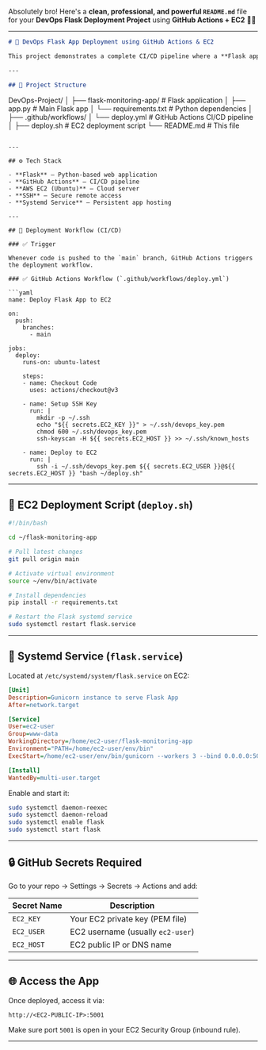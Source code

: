 Absolutely bro! Here's a **clean, professional, and powerful `README.md`** file for your **DevOps Flask Deployment Project** using **GitHub Actions + EC2** 🚀🔥

---

```markdown
# 🚀 DevOps Flask App Deployment using GitHub Actions & EC2

This project demonstrates a complete CI/CD pipeline where a **Flask application** is automatically deployed to an **AWS EC2 instance** using **GitHub Actions** whenever changes are pushed to the `main` branch.

---

## 📁 Project Structure

```
DevOps-Project/
│
├── flask-monitoring-app/        # Flask application
│   ├── app.py                   # Main Flask app
│   └── requirements.txt         # Python dependencies
│
├── .github/workflows/
│   └── deploy.yml               # GitHub Actions CI/CD pipeline
│
├── deploy.sh                    # EC2 deployment script
└── README.md                    # This file
```

---

## ⚙️ Tech Stack

- **Flask** – Python-based web application
- **GitHub Actions** – CI/CD pipeline
- **AWS EC2 (Ubuntu)** – Cloud server
- **SSH** – Secure remote access
- **Systemd Service** – Persistent app hosting

---

## 🚀 Deployment Workflow (CI/CD)

### ✅ Trigger

Whenever code is pushed to the `main` branch, GitHub Actions triggers the deployment workflow.

### ✅ GitHub Actions Workflow (`.github/workflows/deploy.yml`)

```yaml
name: Deploy Flask App to EC2

on:
  push:
    branches:
      - main

jobs:
  deploy:
    runs-on: ubuntu-latest

    steps:
    - name: Checkout Code
      uses: actions/checkout@v3

    - name: Setup SSH Key
      run: |
        mkdir -p ~/.ssh
        echo "${{ secrets.EC2_KEY }}" > ~/.ssh/devops_key.pem
        chmod 600 ~/.ssh/devops_key.pem
        ssh-keyscan -H ${{ secrets.EC2_HOST }} >> ~/.ssh/known_hosts

    - name: Deploy to EC2
      run: |
        ssh -i ~/.ssh/devops_key.pem ${{ secrets.EC2_USER }}@${{ secrets.EC2_HOST }} "bash ~/deploy.sh"
````

---

## 📜 EC2 Deployment Script (`deploy.sh`)

```bash
#!/bin/bash

cd ~/flask-monitoring-app

# Pull latest changes
git pull origin main

# Activate virtual environment
source ~/env/bin/activate

# Install dependencies
pip install -r requirements.txt

# Restart the Flask systemd service
sudo systemctl restart flask.service
```

---

## 🧠 Systemd Service (`flask.service`)

Located at `/etc/systemd/system/flask.service` on EC2:

```ini
[Unit]
Description=Gunicorn instance to serve Flask App
After=network.target

[Service]
User=ec2-user
Group=www-data
WorkingDirectory=/home/ec2-user/flask-monitoring-app
Environment="PATH=/home/ec2-user/env/bin"
ExecStart=/home/ec2-user/env/bin/gunicorn --workers 3 --bind 0.0.0.0:5001 app:app

[Install]
WantedBy=multi-user.target
```

Enable and start it:

```bash
sudo systemctl daemon-reexec
sudo systemctl daemon-reload
sudo systemctl enable flask
sudo systemctl start flask
```

---

## 🔒 GitHub Secrets Required

Go to your repo → Settings → Secrets → Actions and add:

| Secret Name | Description                       |
| ----------- | --------------------------------- |
| `EC2_KEY`   | Your EC2 private key (PEM file)   |
| `EC2_USER`  | EC2 username (usually `ec2-user`) |
| `EC2_HOST`  | EC2 public IP or DNS name         |

---

## 🌐 Access the App

Once deployed, access it via:

```
http://<EC2-PUBLIC-IP>:5001
```

Make sure port `5001` is open in your EC2 Security Group (inbound rule).

---
